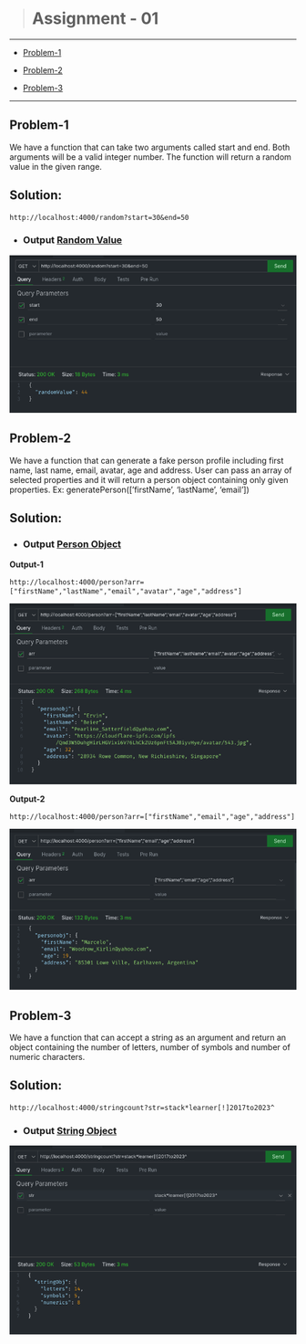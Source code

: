 > # Assignment - 01

---

- [Problem-1](#problem-1)

- [Problem-2](#problem-2)

- [Problem-3](#problem-3)

---

## Problem-1

We have a function that can take two arguments called start and end. Both arguments will be a valid integer number. The function will return a random value in the given range.

## Solution:

```
http://localhost:4000/random?start=30&end=50
```

- ### Output [Random Value](https://github.com/Mr-Anik1/BackendAssignment/blob/master/1.Assignment_1/src/appLogics/randomValue.js)

![random_value](./testImage/1.randomValue.png)

## Problem-2

We have a function that can generate a fake person profile including first name, last name, email, avatar, age and address. User can pass an array of selected properties and it will return a person object containing only given properties. Ex: generatePerson([’firstName’, ‘lastName’, ‘email’])

## Solution:

- ### Output [Person Object](https://github.com/Mr-Anik1/BackendAssignment/blob/master/1.Assignment_1/src/appLogics/newPersonObj.js)

**Output-1**

```
http://localhost:4000/person?arr=["firstName","lastName","email","avatar","age","address"]
```

![person_object](./testImage/2.1.person.png)

**Output-2**

```
http://localhost:4000/person?arr=["firstName","email","age","address"]
```

![person_object](./testImage/2.2.person.png)

## Problem-3

We have a function that can accept a string as an argument and return an object containing the number of letters, number of symbols and number of numeric characters.

## Solution:

```
http://localhost:4000/stringcount?str=stack*learner[!]2017to2023^
```

- ### Output [String Object](https://github.com/Mr-Anik1/BackendAssignment/blob/master/1.Assignment_1/src/appLogics/stringCount.js)

![string_object](./testImage/3.stringCountObj.png)

